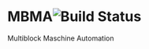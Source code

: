 # MBMA![Build Status](https://travis-ci.org/BB20101997/MBMA.svg?branch=master)
Multiblock Maschine Automation
